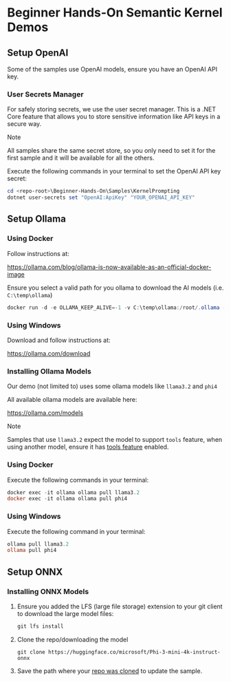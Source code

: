 # Beginner Hands-On Semantic Kernel Demos

## Setup OpenAI

Some of the samples use OpenAI models, ensure you have an OpenAI API key.

### User Secrets Manager

For safely storing secrets, we use the user secret manager. This is a .NET Core feature that allows you to store sensitive information like API keys in a secure way.

> [!NOTE]
> All samples share the same secret store, so you only need to set it for the first sample and it will be available for all the others.

Execute the following commands in your terminal to set the OpenAI API key secret:

```powershell
cd <repo-root>\Beginner-Hands-On\Samples\KernelPrompting
dotnet user-secrets set "OpenAI:ApiKey" "YOUR_OPENAI_API_KEY"
```

## Setup Ollama

### Using Docker

Follow instructions at:

https://ollama.com/blog/ollama-is-now-available-as-an-official-docker-image

Ensure you select a valid path for you ollama to download the AI models (i.e. `C:\temp\ollama`)

```powershell
docker run -d -e OLLAMA_KEEP_ALIVE=-1 -v C:\temp\ollama:/root/.ollama -p 11434:11434 --name ollama ollama/ollama
```

### Using Windows

Download and follow instructions at:

https://ollama.com/download

### Installing Ollama Models 

Our demo (not limited to) uses some ollama models like `llama3.2` and `phi4` 

All available ollama models are available here:

https://ollama.com/models

> [!NOTE]
> Samples that use `llama3.2` expect the model to support `tools` feature, when using another model, ensure it has [tools feature](https://ollama.com/search?c=tools) enabled.

### Using Docker

Execute the following commands in your terminal:

```powershell
docker exec -it ollama ollama pull llama3.2
docker exec -it ollama ollama pull phi4
```

### Using Windows

Execute the following command in your terminal:

```powershell
ollama pull llama3.2
ollama pull phi4
```

## Setup ONNX

### Installing ONNX Models

1. Ensure you added the LFS (large file storage) extension to your git client to download the large model files:
    ```powershell
    git lfs install
    ```

2. Clone the repo/downloading the model

    ```
    git clone https://huggingface.co/microsoft/Phi-3-mini-4k-instruct-onnx
    ```

3. Save the path where your <u>repo was cloned</u> to update the sample.
